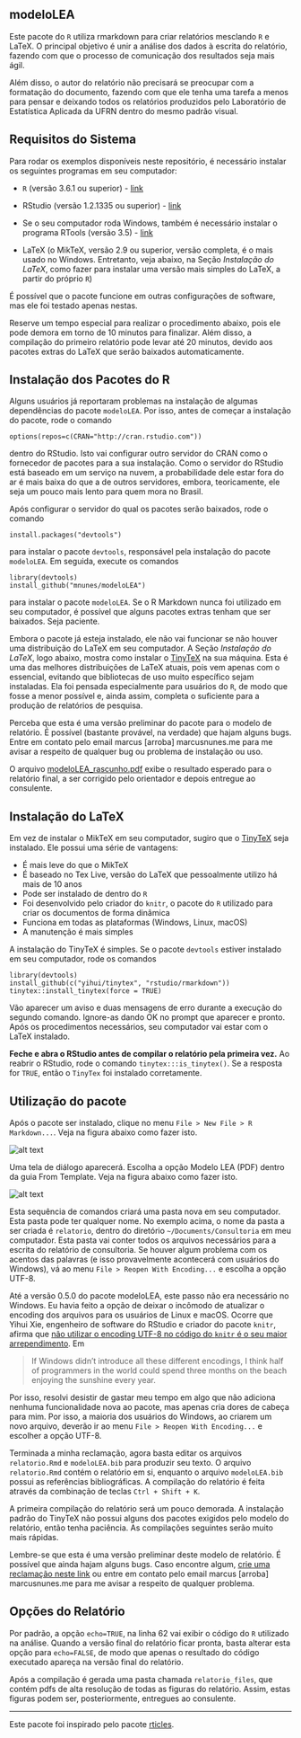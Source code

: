 ## modeloLEA

Este pacote do `R` utiliza rmarkdown para criar relatórios mesclando `R` e LaTeX. O principal objetivo é unir a análise dos dados à escrita do relatório, fazendo com que o processo de comunicação dos resultados seja mais ágil. 

Além disso, o autor do relatório não precisará se preocupar com a formatação do documento, fazendo com que ele tenha uma tarefa a menos para pensar e deixando todos os relatórios produzidos pelo Laboratório de Estatística Aplicada da UFRN dentro do mesmo padrão visual.

## Requisitos do Sistema

Para rodar os exemplos disponíveis neste repositório, é necessário instalar os seguintes programas em seu computador:

- `R` (versão 3.6.1 ou superior) - [link](https://cran.rstudio.com/)

- RStudio (versão 1.2.1335 ou superior) - [link](https://www.rstudio.com/products/rstudio/download/#download)

- Se o seu computador roda Windows, também é necessário instalar o programa RTools (versão 3.5) - [link](https://cran.r-project.org/bin/windows/Rtools/)

- LaTeX (o MikTeX, versão 2.9 ou superior, versão completa, é o mais usado no Windows. Entretanto, veja abaixo, na Seção _Instalação do LaTeX_, como fazer para instalar uma versão mais simples do LaTeX, a partir do próprio `R`)

É possível que o pacote funcione em outras configurações de software, mas ele foi testado apenas nestas.

Reserve um tempo especial para realizar o procedimento abaixo, pois ele pode demora em torno de 10 minutos para finalizar. Além disso, a compilação do primeiro relatório pode levar até 20 minutos, devido aos pacotes extras do LaTeX que serão baixados automaticamente.

## Instalação dos Pacotes do R

Alguns usuários já reportaram problemas na instalação de algumas dependências do pacote `modeloLEA`. Por isso, antes de começar a instalação do pacote, rode o comando

    options(repos=c(CRAN="http://cran.rstudio.com"))

dentro do RStudio. Isto vai configurar outro servidor do CRAN como o fornecedor de pacotes para a sua instalação. Como o servidor do RStudio está baseado em um serviço na nuvem, a probabilidade dele estar fora do ar é mais baixa do que a de outros servidores, embora, teoricamente, ele seja um pouco mais lento para quem mora no Brasil.

Após configurar o servidor do qual os pacotes serão baixados, rode o comando

    install.packages("devtools")
    
para instalar o pacote `devtools`, responsável pela instalação do pacote `modeloLEA`. Em seguida, execute os comandos

    library(devtools)
    install_github("mnunes/modeloLEA")

para instalar o pacote `modeloLEA`. Se o R Markdown nunca foi utilizado em seu computador, é possível que alguns pacotes extras tenham que ser baixados. Seja paciente.

Embora o pacote já esteja instalado, ele não vai funcionar se não houver uma distribuição do LaTeX em seu computador. A Seção _Instalação do LaTeX_, logo abaixo, mostra como instalar o [TinyTeX](https://yihui.name/tinytex/) na sua máquina. Esta é uma das melhores distribuições de LaTeX atuais, pois vem apenas com o essencial, evitando que bibliotecas de uso muito específico sejam instaladas. Ela foi pensada especialmente para usuários do `R`, de modo que fosse a menor possível e, ainda assim, completa o suficiente para a produção de relatórios de pesquisa.

Perceba que esta é uma versão preliminar do pacote para o modelo de relatório. É possível (bastante provável, na verdade) que hajam alguns bugs. Entre em contato pelo email marcus [arroba] marcusnunes.me para me avisar a respeito de qualquer bug ou problema de instalação ou uso.

O arquivo [modeloLEA_rascunho.pdf](https://github.com/mnunes/modeloLEA/blob/master/documento_final.pdf) exibe o resultado esperado para o relatório final, a ser corrigido pelo orientador e depois entregue ao consulente.


## Instalação do LaTeX

Em vez de instalar o MikTeX em seu computador, sugiro que o [TinyTeX](https://yihui.name/tinytex/) seja instalado. Ele possui uma série de vantagens:

* É mais leve do que o MikTeX
* É baseado no Tex Live, versão do LaTeX que pessoalmente utilizo há mais de 10 anos
* Pode ser instalado de dentro do `R`
* Foi desenvolvido pelo criador do `knitr`, o pacote do `R` utilizado para criar os documentos de forma dinâmica
* Funciona em todas as plataformas (Windows, Linux, macOS)
* A manutenção é mais simples

A instalação do TinyTeX é simples. Se o pacote `devtools` estiver instalado em seu computador, rode os comandos

    library(devtools)
    install_github(c("yihui/tinytex", "rstudio/rmarkdown"))
    tinytex::install_tinytex(force = TRUE)

Vão aparecer um aviso e duas mensagens de erro durante a execução do segundo comando. Ignore-as dando OK no prompt que aparecer e pronto. Após os procedimentos necessários, seu computador vai estar com o LaTeX instalado.

**Feche e abra o RStudio antes de compilar o relatório pela primeira vez.** Ao reabrir o RStudio, rode o comando `tinytex:::is_tinytex()`. Se a resposta for `TRUE`, então o `TinyTex` foi instalado corretamente.

## Utilização do pacote

Após o pacote ser instalado, clique no menu `File > New File > R Markdown...`. Veja na figura abaixo como fazer isto.

![alt text](fig01.png "Como criar um novo relatório - Figura 1")

Uma tela de diálogo aparecerá. Escolha a opção Modelo LEA (PDF) dentro da guia From Template. Veja na figura abaixo como fazer isto.

![alt text](fig02.png "Como criar um novo relatório - Figura 2")

Esta sequência de comandos criará uma pasta nova em seu computador. Esta pasta pode ter qualquer nome. No exemplo acima, o nome da pasta a ser criada é `relatorio`, dentro do diretório `~/Documents/Consultoria` em meu computador. Esta pasta vai conter todos os arquivos necessários para a escrita do relatório de consultoria. Se houver algum problema com os acentos das palavras (e isso provavelmente acontecerá com usuários do Windows), vá ao menu `File > Reopen With Encoding...` e escolha a opção UTF-8.

Até a versão 0.5.0 do pacote modeloLEA, este passo não era necessário no Windows. Eu havia feito a opção de deixar o incômodo de atualizar o encoding dos arquivos para os usuários de Linux e macOS. Ocorre que Yihui Xie, engenheiro de software do RStudio e criador do pacote `knitr`, afirma que [não utilizar o encoding UTF-8 no código do `knitr` é o seu maior arrependimento](https://yihui.name/en/2018/11/biggest-regret-knitr/). Em 

> If Windows didn’t introduce all these different encodings, I think half of programmers in the world could spend three months on the beach enjoying the sunshine every year.

Por isso, resolvi desistir de gastar meu tempo em algo que não adiciona nenhuma funcionalidade nova ao pacote, mas apenas cria dores de cabeça para mim. Por isso, a maioria dos usuários do Windows, ao criarem um novo arquivo, deverão ir ao menu `File > Reopen With Encoding...` e escolher a opção UTF-8.

Terminada a minha reclamação, agora basta editar os arquivos `relatorio.Rmd` e `modeloLEA.bib` para produzir seu texto. O arquivo `relatorio.Rmd` contém o relatório em si, enquanto o arquivo `modeloLEA.bib` possui as referências bibliográficas. A compilação do relatório é feita através da combinação de teclas `Ctrl + Shift + K`.

A primeira compilação do relatório será um pouco demorada. A instalação padrão do TinyTeX não possui alguns dos pacotes exigidos pelo modelo do relatório, então tenha paciência. As compilações seguintes serão muito mais rápidas.

Lembre-se que esta é uma versão preliminar deste modelo de relatório. É possível que ainda hajam alguns bugs. Caso encontre algum, [crie uma reclamação neste link](https://github.com/mnunes/modeloLEA/issues) ou entre em contato pelo email marcus [arroba] marcusnunes.me para me avisar a respeito de qualquer problema.



## Opções do Relatório

Por padrão, a opção `echo=TRUE`, na linha 62 vai exibir o código do `R` utilizado na análise. Quando a versão final do relatório ficar pronta, basta alterar esta opção para `echo=FALSE`, de modo que apenas o resultado do código executado apareça na versão final do relatório.

Após a compilação é gerada uma pasta chamada `relatorio_files`, que contém pdfs de alta resolução de todas as figuras do relatório. Assim, estas figuras podem ser, posteriormente, entregues ao consulente.

<hr>

Este pacote foi inspirado pelo pacote [rticles](https://github.com/rstudio/rticles). 